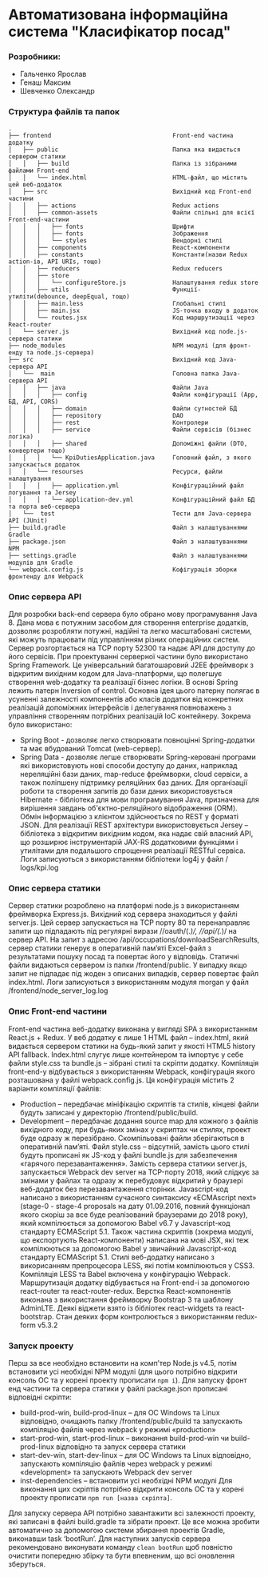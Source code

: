 # Автоматизована інформаційна система "Класифікатор посад"

### Розробники: 
- Гальченко Ярослав
- Генаш Максим
- Шевченко Олександр


### Структура файлів та папок
```
.
├── frontend                                  Front-end частина додатку
│   ├── public                                Папка яка видається сервером статики
│   │   ├── build                             Папка із зібраними файлами Front-end
│   │   └── index.html                        HTML-файл, що містить цей веб-додаток
│   ├── src                                   Вихідний код Front-end частини
│   │   ├── actions                           Redux actions
│   │   ├── common-assets                     Файли спільні для всієї Front-end-частини
│   │   │   ├── fonts                         Шрифти
│   │   │   ├── fonts                         Зображення
│   │   │   └── styles                        Вендорні стилі
│   │   ├── components                        React-компоненти
│   │   ├── constants                         Константи(назви Redux action-ів, API URIs, тощо)
│   │   ├── reducers                          Redux reducers
│   │   ├── store
│   │   │   └── configureStore.js             Налаштування redux store
│   │   ├── utils                             Функції-утиліти(debounce, deepEqual, тощо)
│   │   ├── main.less                         Глобальні стилі
│   │   ├── main.jsx                          JS-точка входу в додаток
│   │   └── routes.jsx                        Код маршрутизації через React-router
│   └── server.js                             Вихідний код node.js-сервера статики
├── node_modules                              NPM модулі (для фронт-енду та node.js-сервера)
├── src                                       Вихідний код Java-сервера API
│   └──  main                                 Головна папка Java-сервера API
│   │   ├── java                              Файли Java
│   │   │   ├── config                        Файли конфігурації (App, БД, API, CORS)
│   │   │   ├── domain                        Файли сутностей БД
│   │   │   ├── repository                    DAO
│   │   │   ├── rest                          Контролери
│   │   │   ├── service                       Файли сервісів (бізнес логіка)
│   │   │   ├── shared                        Допоміжні файли (DTO, конвертери тощо)
│   │   │   └── KpiDutiesApplication.java     Головний файл, з якого запускається додаток
│   │   └── resourses                         Ресурси, файли налаштування
│   │   │   ├── application.yml               Конфігураційний файл логування та Jersey
│   │   │   └── application-dev.yml           Конфігураційний файл БД та порта веб-сервера
│   └──  test                                 Тести для Java-сервера API (JUnit)
├── build.gradle                              Файл з налаштуваннями Gradle
├── package.json                              Файл з налаштуваннями NPM
├── settings.gradle                           Файл з налаштуваннями модулів для Gradle
└── webpack.config.js                         Кофігурація зборки фронтенду для Webpack
```


### Опис сервера API
Для розробки back-end сервера було обрано мову програмування Java 8. Дана мова є потужним засобом для створення enterprise додатків, дозволяє розробляти потужні, надійні та легко масштабовані системи, які можуть працювати під управлінням різних операційних систем.
Сервер розгортається на TCP порту 52300 та надає API для доступу до його сервісів.
При проектуванні серверної частини було використано Spring Framework. Це універсальний багатошаровий J2EE фреймворк з відкритим вихідним кодом для Java-платформи, що полегшує створення web-додатку та реалізації бізнес логіки. В основі Spring лежить патерн Inversion of control. Основна ідея цього патерну полягає в усуненні залежності компонентів або класів додатки від конкретних реалізацій допоміжних інтерфейсів і делегування повноважень з управління створенням потрібних реалізацій IoC контейнеру.
Зокрема було використано:
-   Spring Boot - дозволяє легко створювати повноцінні Spring-додатки та має вбудований Tomcat (web-сервер).
-   Spring Data - дозволяє легше створювати Spring-керовані програми які використовують нові способи доступу до даних, наприклад нереляційні бази даних, map-reduce фреймворки, cloud сервіси, а також поліпшену підтримку реляційних баз даних.
Для організації роботи та створення запитів до бази даних використовується Hibernate - бібліотека для мови програмування Java, призначена для вирішення завдань об'єктно-реляційного відображення (ORM).
Обмін інформацією з клієнтом здійснюється по REST у форматі JSON.
Для реалізації REST архітектури використовується Jersey – бібліотека з відкритим вихідним кодом, яка надає свій власний API, що розширює інструментарій JAX-RS додатковими функціями і утилітами для подальшого спрощення реалізації RESTful сервіса.
Логи записуються з використанням бібліотеки log4j у файл / logs/kpi.log


### Опис сервера статики
Сервер статики розроблено на платформі node.js з використанням фреймворка Express.js. Вихідний код сервера знаходиться у файлі server.js.
Цей сервер запускається на TCP порту 80 та перенаправляє запити що підпадають під регулярні вирази /\/oauth\/(.*)/, /\/api\/(.*)/ на сервер API.
На запит з адресою /api/occupations/downloadSearchResults, сервер статики генерує в оперативній пам’яті Excel-файл з результатами пошуку посад та повертає його у відповідь.
Статичні файли видаються сервером із папки /frontend/public.
У випадку якщо запит не підпадає під жоден з описаних випадків, сервер повертає файл index.html.
Логи записуються з використанням модуля morgan у файл /frontend/node_server_log.log


### Опис Front-end частини
Front-end частина веб-додатку виконана у вигляді SPA з використанням React.js + Redux. У веб додатку є лише 1 HTML файл – index.html, який видається сервером статики на будь-який запит у якості HTML5 history API fallback. Іndex.html слугує лише контейнером та імпортує у себе файли style.css та bundle.js – зібрані стилі та скріпти додатку. 
Компіляція front-end-у відбувається з використанням Webpack, конфігурація якого розташована у файлі webpack.config.js. Ця конфігурація містить 2 варіанти компіляції файлів: 
-	Production – передбачає мініфікацію скриптів та стилів, кінцеві файли будуть записані у директорію /frontend/public/build.
-	Development – передбачає додання source map для кожного з файлів вихідного коду, при будь-яких змінах у скриптах чи стилях, проект буде одразу ж перезібрано. Скомпільовані файли зберігаються в оперативній пам’яті. Файл style.css – відсутній, замість цього стилі будуть прописані як JS-код у файлі bundle.js для забезпечення «гарячого перезавантаження». Замість сервера статики server.js, запускається Webpack dev server на TCP-порту 2018, який слідкує за змінами у файлах та одразу ж перебудовує відкритий у браузері веб-додаток без перезавантаження сторінки.
Javascript-код написано з використанням сучасного синтаксису «ECMAscript next» (stage-0 - stage-4 proposals на дату 01.09.2016, повний функціонал якого скоріш за все буде реалізований браузерами до 2018 року), який компілюється за допомогою Babel v6.7 у Javascript-код стандарту ECMAScript 5.1. Також частина скриптів (зокрема модулі, що експортують React-компоненти) написана на мові JSX, які теж компілюються за допомогою Babel у звичайний Javascript-код стандарту ECMAScript 5.1. 
Стилі веб-додатку написано з викорисанням препроцесора LESS, які потім компілюються у CSS3.
Компіляція LESS та Babel включена у конфігурацію Webpack.
Маршрутизація додатку відбувається на Front-end-і за допомогою react-router та react-router-redux.
Верстка React-компонентів виконана з використання фреймворку Bootstrap 3 та шаблону AdminLTE. Деякі віджети взято із бібліотек react-widgets та react-bootstrap. Стан деяких форм контролюється з використанням redux-form v5.3.2


### Запуск проекту
Перш за все необхідно встановити на комп’тер Node.js v4.5, потім встановити усі необхідні NPM модулі (для цього потрібно відкрити консоль ОС та у корені проекту прописати `npm i`).
Для запуску фронт енд частини та сервера статики у файлі package.json прописані відповідні скріпти:
-	build-prod-win, build-prod-linux – для ОС Windows та Linux відповідно, очищають папку /frontend/public/build та запускають компіляцію файлів через webpack у режимі «production»
-	start-prod-win, start-prod-linux – виконання build-prod-win чи build-prod-linux відповідно та запуск сервера статики
-	start-dev-win, start-dev-linux – для ОС Windows та Linux відповідно, запускають компіляцію файлів через webpack у режимі «development» та запускають Webpack dev server
-	inst-dependencies – встановити усі необхідні NPM модулі
Для виконання цих скріптів потрібно відкрити консоль ОС та у корені проекту прописати `npm run [назва скріпта]`.

Для запуску сервера API потрібно завантажити всі залежності проекту, які записані в файлі build.gradle та зібрати проект. Це все можна зробити автоматично за допомогою системи збирання проектів Gradle, виконавши task ‘bootRun’. Для наступних запусків сервера рекомендовано виконувати команду `clean bootRun` щоб повністю очистити попередню збірку та бути впевненим, що всі оновлення зберуться.
